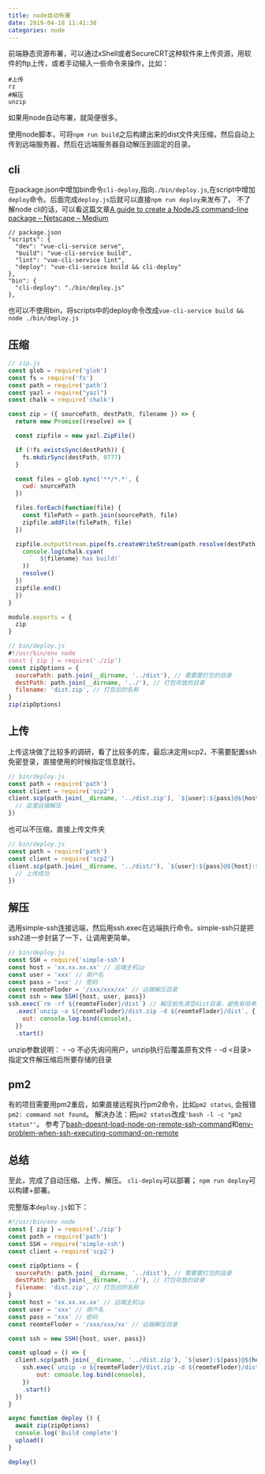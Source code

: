 ```yaml
---
title: node自动布署
date: 2019-04-18 11:41:38
categories: node
---
```


前端静态资源布署，可以通过xShell或者SecureCRT这种软件来上传资源，用软件的ftp上传，或者手动输入一些命令来操作，比如：

```
#上传
rz
#解压
unzip
```

如果用node自动布署，就简便很多。

使用node脚本，可将`npm run build`之后构建出来的dist文件夹压缩，然后自动上传到远端服务器，然后在远端服务器自动解压到固定的目录。

## cli
在package.json中增加bin命令`cli-deploy`,指向`./bin/deploy.js`,在script中增加`deploy`命令。后面完成`deploy.js`后就可以直接`npm run deploy`来发布了。
不了解node cli的话，可以看这篇文章[A guide to create a NodeJS command-line package – Netscape – Medium](https://medium.com/netscape/a-guide-to-create-a-nodejs-command-line-package-c2166ad0452e)

```
// package.json
"scripts": {
  "dev": "vue-cli-service serve",
  "build": "vue-cli-service build",
  "lint": "vue-cli-service lint",
  "deploy": "vue-cli-service build && cli-deploy"
},
"bin": {
  "cli-deploy": "./bin/deploy.js"
},
```

也可以不使用bin，将scripts中的deploy命令改成`vue-cli-service build && node ./bin/deploy.js`

## 压缩

```javascript
// zip.js
const glob = require('glob')
const fs = require('fs')
const path = require('path')
const yazl = require("yazl")
const chalk = require('chalk')

const zip = ({ sourcePath, destPath, filename }) => {
  return new Promise((resolve) => {

  const zipfile = new yazl.ZipFile()

  if (!fs.existsSync(destPath)) {
    fs.mkdirSync(destPath, 0777)
  }

  const files = glob.sync('**/*.*', {
    cwd: sourcePath
  })

  files.forEach(function(file) {
    const filePath = path.join(sourcePath, file)
    zipfile.addFile(filePath, file)
  })

  zipfile.outputStream.pipe(fs.createWriteStream(path.resolve(destPath, filename))).on('close', () => {
    console.log(chalk.cyan(
      `  ${filename} has build!`
    ))
    resolve()
  })
  zipfile.end()
  })
}

module.exports = {
  zip
}
```

```javascript
// bin/deploy.js
#!/usr/bin/env node
const { zip } = require('./zip')
const zipOptions = {
  sourcePath: path.join(__dirname, '../dist'), // 需要要打包的目录
  destPath: path.join(__dirname, '../'), // 打包存放的目录
  filename: 'dist.zip', // 打包后的名称
}
zip(zipOptions)
```

## 上传
上传这块做了比较多的调研，看了比较多的库，最后决定用scp2，不需要配置ssh免密登录，直接使用的时候指定信息就行。

```javascript
// bin/deploy.js
const path = require('path')
const client = require('scp2')
client.scp(path.join(__dirname, '../dist.zip'), `${user}:${pass}@${host}:${reomteFloder}`, () => {
  // 这里远端解压
})
```

也可以不压缩，直接上传文件夹


```javascript
// bin/deploy.js
const path = require('path')
const client = require('scp2')
client.scp(path.join(__dirname, '../dist/'), `${user}:${pass}@${host}:${reomteFloder}/`, () => {
  // 上传成功
})
```

## 解压
选用simple-ssh连接远端，然后用ssh.exec在远端执行命令。simple-ssh只是把ssh2进一步封装了一下，让调用更简单。

```javascript
// bin/deploy.js
const SSH = require('simple-ssh')
const host = 'xx.xx.xx.xx' // 远端主机ip
const user = 'xxx' // 用户名
const pass = 'xxx' // 密码
const reomteFloder = '/xxx/xxx/xx' // 远端解压目录
const ssh = new SSH({host, user, pass})
ssh.exec(`rm -rf ${reomteFloder}/dist`) // 解压前先清空dist目录，避免有哈希的文件积累
  .exec(`unzip -o ${reomteFloder}/dist.zip -d ${reomteFloder}/dist`, {
    out: console.log.bind(console),
  })
  .start()
```

<div calss="tip">
unzip参数说明：
- -o 不必先询问用户，unzip执行后覆盖原有文件
- -d <目录> 指定文件解压缩后所要存储的目录
</div>

## pm2
有的项目需要用pm2重启，如果直接远程执行pm2命令，比如`pm2 status`, 会报错`pm2: command not found`。
解决办法：把`pm2 status`改成`'bash -l -c "pm2 status"'`。
参考了[bash-doesnt-load-node-on-remote-ssh-command](https://stackoverflow.com/questions/33357227/bash-doesnt-load-node-on-remote-ssh-command)和[env-problem-when-ssh-executing-command-on-remote](http://feihu.me/blog/2014/env-problem-when-ssh-executing-command-on-remote/)

## 总结
至此，完成了自动压缩、上传、解压。
`cli-deploy`可以部署；
`npm run deploy`可以构建+部署。

完整版本`deploy.js`如下：

```javascript
#!/usr/bin/env node
const { zip } = require('./zip')
const path = require('path')
const SSH = require('simple-ssh')
const client = require('scp2')

const zipOptions = {
  sourcePath: path.join(__dirname, '../dist'), // 需要要打包的目录
  destPath: path.join(__dirname, '../'), // 打包存放的目录
  filename: 'dist.zip', // 打包后的名称
}
const host = 'xx.xx.xx.xx' // 远端主机ip
const user = 'xxx' // 用户名
const pass = 'xxx' // 密码
const reomteFloder = '/xxx/xxx/xx' // 远端解压目录

const ssh = new SSH({host, user, pass})

const upload = () => {
  client.scp(path.join(__dirname, '../dist.zip'), `${user}:${pass}@${host}:${reomteFloder}`, () => {
    ssh.exec(`unzip -o ${reomteFloder}/dist.zip -d ${reomteFloder}/dist`, {
        out: console.log.bind(console),
    })
    .start()
  })
}

async function deploy () {
  await zip(zipOptions)
  console.log('Build complete')
  upload()
}

deploy()
```

